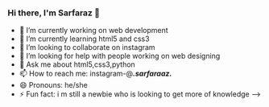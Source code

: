 ### Hi there, I'm Sarfaraz 👋

- 🔭 I’m currently working on web development 
- 🌱 I’m currently learning html5 and css3
- 👯 I’m looking to collaborate on instagram
- 🤔 I’m looking for help with people working on web designing
- 💬 Ask me about html5,css3,python
- 📫 How to reach me: instagram-@___.sarfaraaz.___
- 😄 Pronouns: he/she
- ⚡ Fun fact: i m still a newbie who is looking to get more of knowledge
-->
